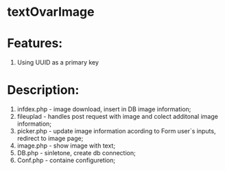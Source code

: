 # textOvarImage

# Features:
1. Using UUID as a primary key

# Description:
1. infdex.php - image download, insert in DB image information;
2. fileuplad - handles post request with image and colect additonal image information;
3. picker.php - update image information acording to Form user`s inputs, redirect to image page;
4. image.php - show image with text;
5. DB.php - sinletone, create db connection;
6. Conf.php - containe configuretion;
